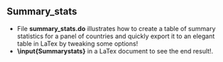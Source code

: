 

## Summary\_stats

  - File **summary_stats.do** illustrates how to create a table of summary statistics for a panel of countries and quickly export it to an elegant table in LaTex by tweaking some options\! 
  - **\input{Summarystats}** in a LaTex document to see the end result\!.
  

